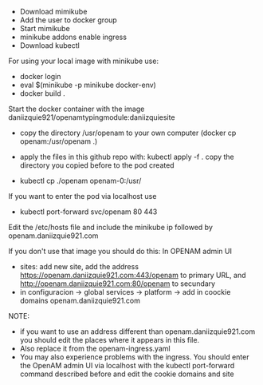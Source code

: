 - Download mimikube
- Add the user to docker group
- Start mimikube
- minikube addons enable ingress
- Download kubectl

For using your local image with minikube use:
- docker login
- eval $(minikube -p minikube docker-env)
- docker build .
  
Start the docker container with the image daniizquie921/openamtypingmodule:daniizquiesite
- copy the directory /usr/openam to your own computer (docker cp openam:/usr/openam .)

- apply the files in this github repo with: kubectl apply -f .
copy the directory you copied before to the pod created

- kubectl cp ./openam openam-0:/usr/

If you want to enter the pod via localhost use
- kubectl port-forward svc/openam 80 443

Edit the /etc/hosts file and include the minikube ip followed by openam.daniizquie921.com

If you don't use that image you should do this:
In OPENAM admin UI
- sites: add new site, add the address https://openam.daniizquie921.com:443/openam to primary URL, and http://openam.daniizquie921.com:80/openam to secundary
- in configuracion -> global services -> platform -> add in coockie domains openam.daniizquie921.com

NOTE:
- if you want to use an address different than openam.daniizquie921.com you should edit the places where it appears in this file. 
- Also replace it from the openam-ingress.yaml
- You may also experience problems with the ingress. You should enter the OpenAM admin UI via localhost with the kubectl port-forward command
described before and edit the cookie domains and site 
